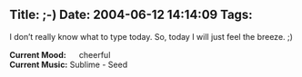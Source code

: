Title: ;-)
Date: 2004-06-12 14:14:09
Tags: 
---
<p>I don&#8217;t really know what to type today. So, today I will just feel the breeze. ;)</p>

<p><strong>Current Mood:</strong> <img width="15" height="15" src="http://stat.livejournal.com/img/mood/growf/smileys/smile.gif"/> cheerful<br/><strong>Current Music:</strong> Sublime - Seed</p>
